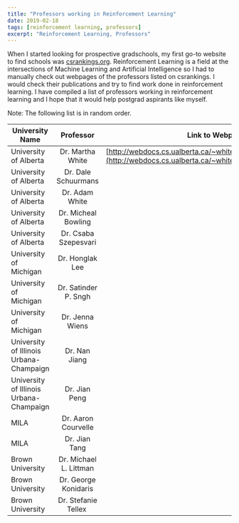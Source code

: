 ```yaml
---
title: "Professors working in Reinforcement Learning"
date: 2019-02-18
tags: [reinforcement learning, professors]
excerpt: "Reinforcement Learning, Professors"
---
```


When I started looking for prospective gradschools, my first go-to website to find schools was [csrankings.org](http://csrankings.org). Reinforcement Learning is a field at the intersections of Machine Learning and Artificial Intelligence so I had to manually check out webpages of the professors listed on csrankings. I would check their publications and try to find work done in reinforcement learning. I have compiled a list of professors working in reinforcement learning and I hope that it would help postgrad aspirants like myself. 

Note: The following list is in random order.

| University Name        | Professor            | Link to Webpage  |
| ------------- |:-------------:|  -----:|
| University of Alberta  | Dr. Martha White     | [http://webdocs.cs.ualberta.ca/~whitem/](http://webdocs.cs.ualberta.ca/~whitem/) |
| University of Alberta  | Dr. Dale Schuurmans  | |
| University of Alberta  | Dr. Adam White       | |
| University of Alberta  | Dr. Micheal Bowling  | |
| University of Alberta  | Dr. Csaba Szepesvari | |
| University of Michigan | Dr. Honglak Lee      | |
| University of Michigan | Dr. Satinder P. Sngh | |
| University of Michigan | Dr. Jenna Wiens      | |
| University of Illinois Urbana-Champaign | Dr. Nan Jiang      | |
| University of Illinois Urbana-Champaign | Dr. Jian Peng      | |
| MILA | Dr. Aaron Courvelle      | |
| MILA | Dr. Jian Tang      | |
| Brown University | Dr. Michael L. Littman      | |
| Brown University | Dr. George Konidaris      | |
| Brown University | Dr. Stefanie Tellex       | |
